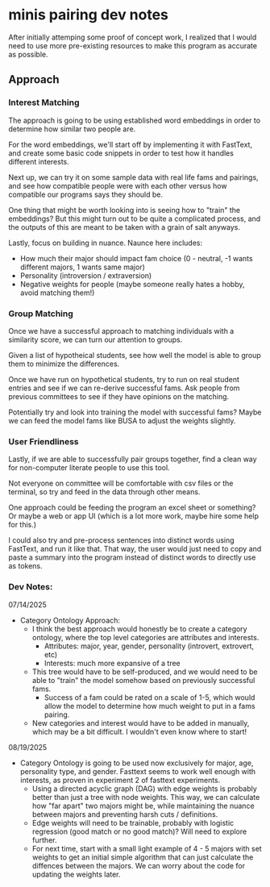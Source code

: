 # minis pairing dev notes

After initially attemping some proof of concept work, I realized that I would need to use more pre-existing resources to make this program as accurate as possible.

## Approach

### Interest Matching
The approach is going to be using established word embeddings in order to determine how similar two people are. 

For the word embeddings, we'll start off by implementing it with FastText, and create some basic code snippets in order to test how it handles different interests.

Next up, we can try it on some sample data with real life fams and pairings, and see how compatible people were with each other versus how compatible our programs says they should be.

One thing that might be worth looking into is seeing how to "train" the embeddings? But this might turn out to be quite a complicated process, and the outputs of this are meant to be taken with a grain of salt anyways.

Lastly, focus on building in nuance. Naunce here includes:
- How much their major should impact fam choice (0 - neutral, -1 wants different majors, 1 wants same major)
- Personality (introversion / extraversion)
- Negative weights for people (maybe someone really hates a hobby, avoid matching them!)

### Group Matching
Once we have a successful approach to matching individuals with a similarity score, we can turn our attention to groups.

Given a list of hypotheical students, see how well the model is able to group them to minimize the differences. 

Once we have run on hypothetical students, try to run on real student entries and see if we can re-derive successful fams. Ask people from previous committees to see if they have opinions on the matching.

Potentially try and look into training the model with successful fams? Maybe we can feed the model fams like BUSA to adjust the weights slightly.

### User Friendliness
Lastly, if we are able to successfully pair groups together, find a clean way for non-computer literate people to use this tool.

Not everyone on committee will be comfortable with csv files or the terminal, so try and feed in the data through other means.

One approach could be feeding the program an excel sheet or something? Or maybe a web or app UI (which is a lot more work, maybe hire some help for this.)

I could also try and pre-process sentences into distinct words using FastText, and run it like that. That way, the user would just need to copy and paste a summary into the program instead of distinct words to directly use as tokens.


### Dev Notes:
07/14/2025
- Category Ontology Approach:
    - I think the best approach would honestly be to create a category ontology, where the top level categories are attributes and interests.
        - Attributes: major, year, gender, personality (introvert, extrovert, etc)
        - Interests: much more expansive of a tree
    - This tree would have to be self-produced, and we would need to be able to "train" the model somehow based on previously successful fams.
        - Success of a fam could be rated on a scale of 1-5, which would allow the model to determine how much weight to put in a fams pairing.
    - New categories and interest would have to be added in manually, which may be a bit difficult. I wouldn't even know where to start!

08/19/2025
- Category Ontology is going to be used now exclusively for major, age, personality type, and gender. Fasttext seems to work well    enough with interests, as proven in experiment 2 of fasttext experiments.
    - Using a directed acyclic graph (DAG) with edge weights is probably better than just a tree with node weights. This way, we can calculate how "far apart" two majors might be, while maintaining the nuance between majors and preventing harsh cuts / definitions.
    - Edge weights will need to be trainable, probably with logistic regression (good match or no good match)? Will need to explore further.
    - For next time, start with a small light example of 4 - 5 majors with set weights to get an initial simple algorithm that can just calculate the diffences between the majors. We can worry about the code for updating the weights later.
 

